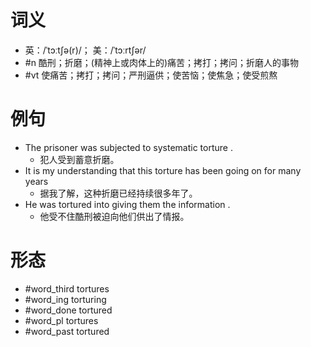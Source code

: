 # 词义
- 英：/ˈtɔːtʃə(r)/； 美：/ˈtɔːrtʃər/
- #n 酷刑；折磨；(精神上或肉体上的)痛苦；拷打；拷问；折磨人的事物
- #vt 使痛苦；拷打；拷问；严刑逼供；使苦恼；使焦急；使受煎熬
# 例句
- The prisoner was subjected to systematic torture .
	- 犯人受到蓄意折磨。
- It is my understanding that this torture has been going on for many years
	- 据我了解，这种折磨已经持续很多年了。
- He was tortured into giving them the information .
	- 他受不住酷刑被迫向他们供出了情报。
# 形态
- #word_third tortures
- #word_ing torturing
- #word_done tortured
- #word_pl tortures
- #word_past tortured
